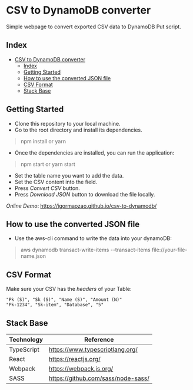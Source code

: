 # CSV to DynamoDB converter
Simple webpage to convert exported CSV data to DynamoDB Put script.

## Index

- [CSV to DynamoDB converter](#csv-to-dynamodb-converter)
  - [Index](#index)
  - [Getting Started](#getting-started)
  - [How to use the converted JSON file](#how-to-use-the-converted-json-file)
  - [CSV Format](#csv-format)
  - [Stack Base](#stack-base)

## Getting Started
- Clone this repository to your local machine.
- Go to the root directory and install its dependencies.
> npm install or yarn
- Once the dependencies are installed, you can run the application:
> npm start or yarn start
- Set the table name you want to add the data.
- Set the CSV content into the field.
- Press _Convert CSV_ button.
- Press _Download JSON_ button to download the file locally.

*Online Demo*: https://igormaozao.github.io/csv-to-dynamodb/

## How to use the converted JSON file
- Use the aws-cli command to write the data into your dynamoDB:
> aws dynamodb transact-write-items --transact-items file://your-file-name.json


## CSV Format
Make sure your CSV has the *headers* of your Table:
```
"Pk (S)", "Sk (S)", "Name (S)", "Amount (N)"
"Pk-1234", "Sk-item", "Database", "5"
```

## Stack Base
Technology  | Reference
--- | ---
TypeScript | https://www.typescriptlang.org/
React | https://reactjs.org/
Webpack | https://webpack.js.org/
SASS | https://github.com/sass/node-sass/
